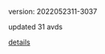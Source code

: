 version: 2022052311-3037

updated 31 avds

[details](https://github.com/0x74f917491bfa7ebfa379/ali_avd_db/blob/master/change_log/2022/05/23/11/3037.txt)